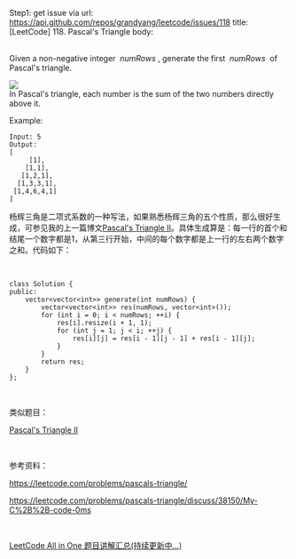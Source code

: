 Step1: get issue via url: https://api.github.com/repos/grandyang/leetcode/issues/118 
 title:[LeetCode] 118. Pascal's Triangle 
 body:  
  

Given a non-negative integer  _numRows_ , generate the first  _numRows_  of Pascal's triangle.

![](https://upload.wikimedia.org/wikipedia/commons/0/0d/PascalTriangleAnimated2.gif)  
In Pascal's triangle, each number is the sum of the two numbers directly above it.

Example:
    
    
    Input: 5
    Output:
    [
         [1],
        [1,1],
       [1,2,1],
      [1,3,3,1],
     [1,4,6,4,1]
    ]
    
    
      
      
    

杨辉三角是二项式系数的一种写法，如果熟悉杨辉三角的五个性质，那么很好生成，可参见我的上一篇博文[Pascal's Triangle II](http://www.cnblogs.com/grandyang/p/4031536.html)。具体生成算是：每一行的首个和结尾一个数字都是1，从第三行开始，中间的每个数字都是上一行的左右两个数字之和。代码如下：

 
    
    
    class Solution {
    public:
        vector<vector<int>> generate(int numRows) {
            vector<vector<int>> res(numRows, vector<int>());
            for (int i = 0; i < numRows; ++i) {
                res[i].resize(i + 1, 1);
                for (int j = 1; j < i; ++j) {
                    res[i][j] = res[i - 1][j - 1] + res[i - 1][j];
                }
            }
            return res;
        }
    };

 

类似题目：

[Pascal's Triangle II](http://www.cnblogs.com/grandyang/p/4031536.html)

 

参考资料：

<https://leetcode.com/problems/pascals-triangle/>

<https://leetcode.com/problems/pascals-triangle/discuss/38150/My-C%2B%2B-code-0ms>

 

[LeetCode All in One 题目讲解汇总(持续更新中...)](http://www.cnblogs.com/grandyang/p/4606334.html)
